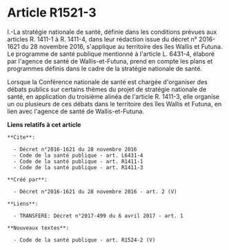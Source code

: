 # Article R1521-3

I.-La stratégie nationale de santé, définie dans les conditions prévues aux articles R. 1411-1 à R. 1411-4, dans leur
rédaction issue du décret n° 2016-1621 du 28 novembre 2016, s'applique au territoire des îles Wallis et Futuna. Le programme
de santé publique mentionné à l'article L. 6431-4, élaboré par l'agence de santé de Wallis-et-Futuna, prend en compte les
plans et programmes définis dans le cadre de la stratégie nationale de santé. 

Lorsque la Conférence nationale de santé est chargée d'organiser des débats publics sur certains thèmes du projet de
stratégie nationale de santé, en application du troisième alinéa de l'article R. 1411-3, elle organise un ou plusieurs de ces
débats dans le territoire des îles Wallis et Futuna, en lien avec l'agence de santé de Wallis-et-Futuna.

**Liens relatifs à cet article**

	**Cite**:

	  - Décret n°2016-1621 du 28 novembre 2016
	  - Code de la santé publique - art. L6431-4
	  - Code de la santé publique - art. R1411-1
	  - Code de la santé publique - art. R1411-3

	**Créé par**:

	  - Décret n°2016-1621 du 28 novembre 2016 - art. 2 (V)

	**Liens**:

	  - TRANSFERE: Décret n°2017-499 du 6 avril 2017 - art. 1

	**Nouveaux textes**:

	  - Code de la santé publique - art. R1524-2 (V)
